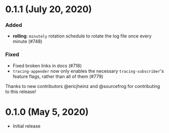 # 0.1.1 (July 20, 2020)

### Added

- **rolling**: `minutely` rotation schedule to rotate the log file once every
  minute (#748)

### Fixed

- Fixed broken links in docs (#718)
- `tracing-appender` now only enables the necessary `tracing-subscriber`'s
  feature flags, rather than all of them (#779) 

Thanks to new contributors @ericjheinz and @sourcefrog for contributing
to this release!

# 0.1.0 (May 5, 2020)

- Initial release